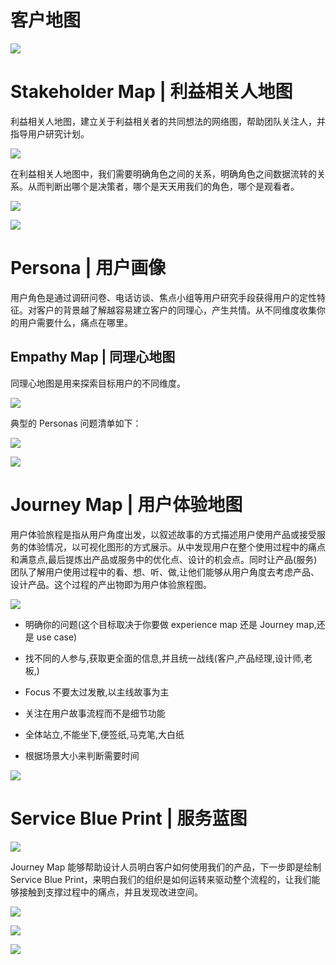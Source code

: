 # 客户地图

![](https://i.postimg.cc/kMHrpYrv/image.png)

# Stakeholder Map | 利益相关人地图

利益相关人地图，建立关于利益相关者的共同想法的网络图，帮助团队关注人，并指导用户研究计划。

![](https://i.postimg.cc/zBSBjm27/image.png)

在利益相关人地图中，我们需要明确角色之间的关系，明确角色之间数据流转的关系。从而判断出哪个是决策者，哪个是天天用我们的角色，哪个是观看者。

![](https://i.postimg.cc/tJqgvrLj/image.png)

![](https://i.postimg.cc/L5x8ctpZ/image.png)

# Persona | 用户画像

用户角色是通过调研问卷、电话访谈、焦点小组等用户研究手段获得用户的定性特征。对客户的背景越了解越容易建立客户的同理心，产生共情。从不同维度收集你的用户需要什么，痛点在哪里。

## Empathy Map | 同理心地图

同理心地图是用来探索目标用户的不同维度。

![](https://i.postimg.cc/GhSpzxKW/image.png)

典型的 Personas 问题清单如下：

![](https://i.postimg.cc/mgvgWZ0V/image.png)

![](https://i.postimg.cc/mr72Lf44/image.png)

# Journey Map | 用户体验地图

用户体验旅程是指从用户角度出发，以叙述故事的方式描述用户使用产品或接受服务的体验情况，以可视化图形的方式展示。从中发现用户在整个使用过程中的痛点和满意点,最后提炼出产品或服务中的优化点、设计的机会点。同时让产品(服务)团队了解用户使用过程中的看、想、听、做,让他们能够从用户角度去考虑产品、设计产品。这个过程的产出物即为用户体验旅程图。

![](https://i.postimg.cc/kGY717QQ/image.png)

- 明确你的问题(这个目标取决于你要做 experience map 还是 Journey map,还是 use case)

- 找不同的人参与,获取更全面的信息,并且统一战线(客户,产品经理,设计师,老板,)

- Focus 不要太过发散,以主线故事为主

- 关注在用户故事流程而不是细节功能

- 全体站立,不能坐下,便签纸,马克笔,大白纸

- 根据场景大小来判断需要时间

![](https://i.postimg.cc/kGgnv2bM/image.png)

# Service Blue Print | 服务蓝图

![](https://i.postimg.cc/Vvv8b2xd/image.png)

Journey Map 能够帮助设计人员明白客户如何使用我们的产品，下一步即是绘制 Service Blue Print，来明白我们的组织是如何运转来驱动整个流程的，让我们能够接触到支撑过程中的痛点，并且发现改进空间。

![](https://i.postimg.cc/c4VSr9XL/image.png)

![](https://i.postimg.cc/13wZ6Gjc/image.png)

![](https://i.postimg.cc/vmvF2QM4/image.png)
